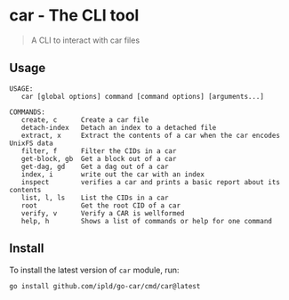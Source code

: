 car - The CLI tool
==================

> A CLI to interact with car files

## Usage

```
USAGE:
   car [global options] command [command options] [arguments...]

COMMANDS:
   create, c      Create a car file
   detach-index   Detach an index to a detached file
   extract, x     Extract the contents of a car when the car encodes UnixFS data
   filter, f      Filter the CIDs in a car
   get-block, gb  Get a block out of a car
   get-dag, gd    Get a dag out of a car
   index, i       write out the car with an index
   inspect        verifies a car and prints a basic report about its contents
   list, l, ls    List the CIDs in a car
   root           Get the root CID of a car
   verify, v      Verify a CAR is wellformed
   help, h        Shows a list of commands or help for one command
```

## Install

To install the latest version of `car` module, run:
```shell script
go install github.com/ipld/go-car/cmd/car@latest
```
